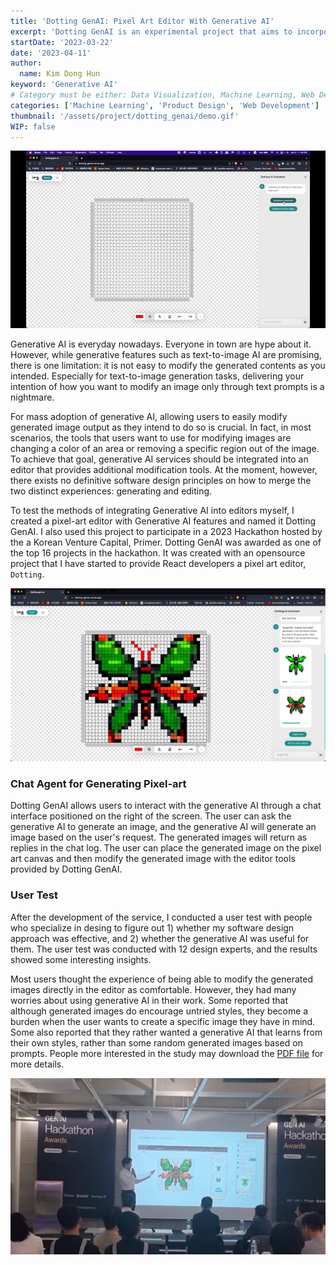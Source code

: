 ```yaml
---
title: 'Dotting GenAI: Pixel Art Editor With Generative AI'
excerpt: 'Dotting GenAI is an experimental project that aims to incorporate generative AI into the realm of pixel art. Alongside software development, a user research was conducted in order to gain insights into how experienced designers perceive the collaborative potential with Generative AI.'
startDate: '2023-03-22'
date: '2023-04-11'
author:
  name: Kim Dong Hun
keyword: 'Generative AI'
# Category must be either: Data Visualization, Machine Learning, Web Development, Product Design, Computer Graphics, Other
categories: ['Machine Learning', 'Product Design', 'Web Development']
thumbnail: '/assets/project/dotting_genai/demo.gif'
WIP: false
---
```


<!-- [Hackathon Presentation Video →](https://www.youtube.com/watch?v=nKYJNuTxfTs) -->

![Demo](/assets/project/dotting_genai/demo.gif)

Generative AI is everyday nowadays. Everyone in town are hype about it. However, while generative features such as text-to-image AI are promising, there is one limitation: it is not easy to modify the generated contents as you intended. Especially for text-to-image generation tasks, delivering your intention of how you want to modify an image only through text prompts is a nightmare.

For mass adoption of generative AI, allowing users to easily modify generated image output as they intend to do so is crucial. In fact, in most scenarios, the tools that users want to use for modifying images are changing a color of an area or removing a specific region out of the image. To achieve that goal, generative AI services should be integrated into an editor that provides additional modification tools. At the moment, however, there exists no definitive software design principles on how to merge the two distinct experiences: generating and editing.

To test the methods of integrating Generative AI into editors myself, I created a pixel-art editor with Generative AI features and named it Dotting GenAI. I also used this project to participate in a 2023 Hackathon hosted by the a Korean Venture Capital, Primer. Dotting GenAI was awarded as one of the top 16 projects in the hackathon. It was created with an opensource project that I have started to provide React developers a pixel art editor, `Dotting`.

![Editor screen](/assets/project/dotting_genai/home.png)

### Chat Agent for Generating Pixel-art

Dotting GenAI allows users to interact with the generative AI through a chat interface positioned on the right of the screen. The user can ask the generative AI to generate an image, and the generative AI will generate an image based on the user's request. The generated images will return as replies in the chat log. The user can place the generated image on the pixel art canvas and then modify the generated image with the editor tools provided by Dotting GenAI.

### User Test

After the development of the service, I conducted a user test with people who specialize in desing to figure out 1) whether my software design approach was effective, and 2) whether the generative AI was useful for them. The user test was conducted with 12 design experts, and the results showed some interesting insights.

Most users thought the experience of being able to modify the generated images directly in the editor as comfortable. However, they had many worries about using generative AI in their work. Some reported that although generated images do encourage untried styles, they become a burden when the user wants to create a specific image they have in mind. Some also reported that they rather wanted a generative AI that learns from their own styles, rather than some random generated images based on prompts. People more interested in the study may download the <a target="_blank" href="/assets/project/dotting_genai/dissertation.pdf">PDF file</a> for more details.

![Presentation at Primer Hackathon](/assets/project/dotting_genai/presentation.png)
